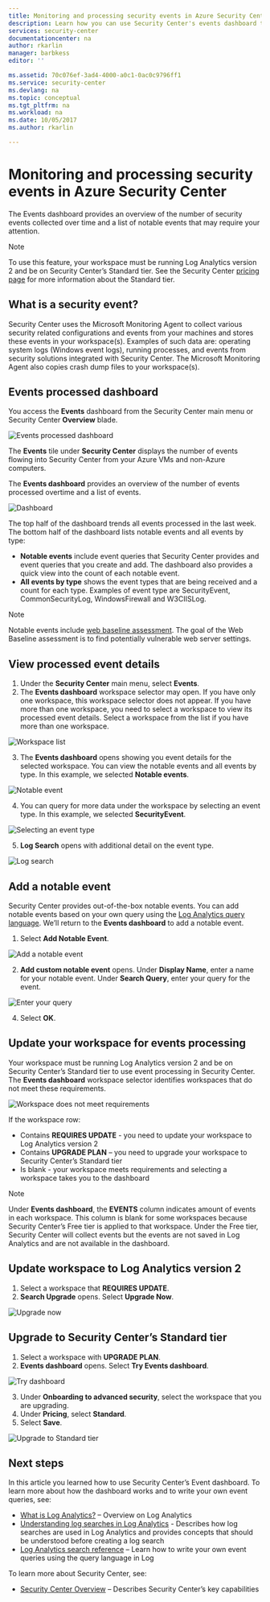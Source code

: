 ```yaml
---
title: Monitoring and processing security events in Azure Security Center | Microsoft Docs
description: Learn how you can use Security Center's events dashboard to see security events from your Azure VMs and non-Azure computers.
services: security-center
documentationcenter: na
author: rkarlin
manager: barbkess
editor: ''

ms.assetid: 70c076ef-3ad4-4000-a0c1-0ac0c9796ff1
ms.service: security-center
ms.devlang: na
ms.topic: conceptual
ms.tgt_pltfrm: na
ms.workload: na
ms.date: 10/05/2017
ms.author: rkarlin

---
```

# Monitoring and processing security events in Azure Security Center
The Events dashboard provides an overview of the number of security events collected over time and a list of notable events that may require your attention.  

> [!NOTE]
> To use this feature, your workspace must be running Log Analytics version 2 and be on Security Center’s Standard tier. See the Security Center [pricing page](security-center-pricing.md) for more information about the Standard tier.
>
>

## What is a security event?
Security Center uses the Microsoft Monitoring Agent to collect various security related configurations and events from your machines and stores these events in your workspace(s). Examples of such data are: operating system logs (Windows event logs), running processes, and events from security solutions integrated with Security Center. The Microsoft Monitoring Agent also copies crash dump files to your workspace(s).

## Events processed dashboard
You access the **Events** dashboard from the Security Center main menu or Security Center **Overview** blade.  

![Events processed dashboard][1]

The **Events** tile under **Security Center** displays the number of events flowing into Security Center from your Azure VMs and non-Azure   computers.

The **Events dashboard** provides an overview of the number of events processed overtime and a list of events.

 ![Dashboard][2]

 The top half of the dashboard trends all events processed in the last week. The bottom half of the dashboard lists notable events and all events by type:

 - **Notable events** include event queries that Security Center provides and event queries that you create and add. The dashboard also provides a quick view into the count of each notable event.
 - **All events by type** shows the event types that are being received and a count for each type. Examples of event type are SecurityEvent, CommonSecurityLog, WindowsFirewall and W3CIISLog.

> [!NOTE]
> Notable events include [web baseline assessment](https://docs.microsoft.com/azure/operations-management-suite/oms-security-web-baseline-assessment). The goal of the Web Baseline assessment is to find potentially vulnerable web server settings.

## View processed event details
1. Under the **Security Center** main menu, select **Events**.
2. The **Events dashboard** workspace selector may open. If you have only one workspace, this workspace selector does not appear. If you have more than one workspace, you need to select a workspace to view its processed event details. Select a workspace from the list if you have more than one workspace.

  ![Workspace list][3]

3. The **Events dashboard** opens showing you event details for the selected workspace. You can view the notable events and all events by type.  In this example, we selected **Notable events**.

  ![Notable event][4]

4. You can query for more data under the workspace by selecting an event type. In this example, we selected **SecurityEvent**.

  ![Selecting an event type][5]

5. **Log Search** opens with additional detail on the event type.

  ![Log search][6]

## Add a notable event
Security Center provides out-of-the-box notable events. You can add notable events based on your own query using the [Log Analytics query language](../log-analytics/log-analytics-search-reference.md). We’ll return to the **Events dashboard** to add a notable event.

1. Select **Add Notable Event**.

  ![Add a notable event][7]

2. **Add custom notable event** opens.  Under **Display Name**, enter a name for your notable event. Under **Search Query**, enter your query for the event.

  ![Enter your query][8]

4. Select **OK**.

## Update your workspace for events processing
Your workspace must be running Log Analytics version 2 and be on Security Center’s Standard tier to use event processing in Security Center. The **Events dashboard** workspace selector identifies workspaces that do not meet these requirements.

![Workspace does not meet requirements][9]

If the workspace row:

- Contains **REQUIRES UPDATE** - you need to update your workspace to Log Analytics version 2
- Contains **UPGRADE PLAN** – you need to upgrade your workspace to Security Center’s Standard tier
- Is blank - your workspace meets requirements and selecting a workspace takes you to the dashboard

> [!NOTE]
> Under **Events dashboard**, the **EVENTS** column indicates amount of events in each workspace.  This column is blank for some workspaces because Security Center’s Free tier is applied to that workspace. Under the Free tier, Security Center will collect events but the events are not saved in Log Analytics and are not available in the dashboard.
>
>

## Update workspace to Log Analytics version 2
1. Select a workspace that **REQUIRES UPDATE**.
2. **Search Upgrade** opens. Select **Upgrade Now**.

  ![Upgrade now][10]

## Upgrade to Security Center’s Standard tier
1. Select a workspace with **UPGRADE PLAN**.
2. **Events dashboard** opens. Select **Try Events dashboard**.

  ![Try dashboard][11]

3. Under **Onboarding to advanced security**, select the workspace that you are upgrading.
4. Under **Pricing**, select **Standard**.
5. Select **Save**.

  ![Upgrade to Standard tier][12]

## Next steps
In this article you learned how to use Security Center’s Event dashboard. To learn more about how the dashboard works and to write your own event queries, see:

- [What is Log Analytics?](../log-analytics/log-analytics-overview.md) – Overview on Log Analytics
- [Understanding log searches in Log Analytics](../log-analytics/log-analytics-log-search-new.md) - Describes how log searches are used in Log Analytics and provides concepts that should be understood before creating a log search
- [Log Analytics search reference](../log-analytics/log-analytics-search-reference.md) – Learn how to write your own event queries using the query language in Log

To learn more about Security Center, see:

- [Security Center Overview](security-center-intro.md) – Describes Security Center’s key capabilities

<!--Image references-->
[1]: ./media/security-center-events-dashboard/events-processed.png
[2]: ./media/security-center-events-dashboard/dashboard.png
[3]: ./media/security-center-events-dashboard/view-processed-event.png
[4]: ./media/security-center-events-dashboard/notable-event.png
[5]: ./media/security-center-events-dashboard/events-by-type.png
[6]: ./media/security-center-events-dashboard/log-search-detail.png
[7]: ./media/security-center-events-dashboard/add-notable-event.png
[8]: ./media/security-center-events-dashboard/create-query.png
[9]: ./media/security-center-events-dashboard/requires-update.png
[10]: ./media/security-center-events-dashboard/search-upgrade.png
[11]: ./media/security-center-events-dashboard/try-dashboard.png
[12]: ./media/security-center-events-dashboard/onboard-workspace.png
